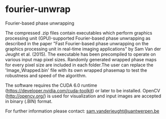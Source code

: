 # fourier-unwrap
Fourier-based phase unwrapping 

The compressed .zip files contain executables which perform graphics processing unit (GPU)-supported Fourier-based phase unwrapping as described in the paper "Fast Fourier-based phase unwrapping on the graphics processing unit in real-time imaging applications" by Sam Van der Jeught et al. (2015). The executable has been precompiled to operate on various input map pixel sizes. Randomly generated wrapped phase maps for every pixel size are included in each folder.The user can replace the 'Image_Wrapped.bin' file with its own wrapped phasemap to test the robustness and speed of the algorithm.

The software requires the CUDA 6.0 runtime (https://developer.nvidia.com/cuda-toolkit) or later to be installed. OpenCV (http://opencv.org/) is used for visualization and input images are accepted in binary (.BIN) format.

For further information please contact: sam.vanderjeught@uantwerpen.be
